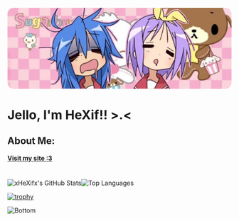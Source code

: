 ![Banner](./images/banner.png)

# Jello, I'm HeXif!! >.<

## About Me:

[**Visit my site :3**](https://hexif.vercel.app)

#

![xHeXifx's GitHub Stats](https://github-readme-stats.vercel.app/api?username=xHeXifx&show_icons=true&theme=transparent&hide_border=true&include_all_commits=false&title_color=AC0CB3&text_color=FFFFFF&icon_color=1DA1F2)![Top Languages](https://github-readme-stats.vercel.app/api/top-langs/?username=xHeXifx&layout=compact&theme=transparent&hide_border=true&title_color=AC0CB3&text_color=FFFFFF)

[![trophy](https://github-profile-trophy.vercel.app/?username=xHeXifx)](https://github.com/ryo-ma/github-profile-trophy)

<img src="https://raw.githubusercontent.com/mayhemantt/mayhemantt/Update/svg/Bottom.svg" alt="Bottom" />
